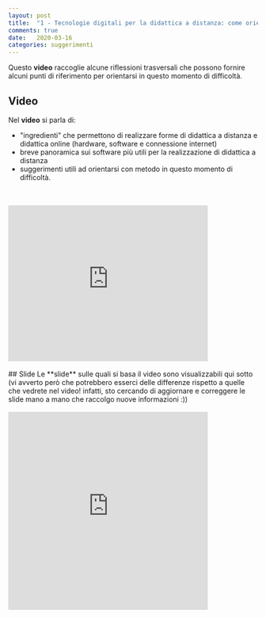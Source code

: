 ```yaml
---
layout: post
title:  "1 - Tecnologie digitali per la didattica a distanza: come orientarsi?"
comments: true
date:   2020-03-16 
categories: suggerimenti
---
```


Questo **video** raccoglie alcune riflessioni trasversali che possono fornire alcuni punti di riferimento per orientarsi in questo momento di difficoltà. 

## Video
Nel **video** si parla di:
- "ingredienti" che permettono di realizzare forme di didattica a distanza e didattica online (hardware, software e connessione internet)
- breve panoramica sui software più utili per la realizzazione di didattica a distanza
- suggerimenti utili ad orientarsi con metodo in questo momento di difficoltà.
<br>
<br>
<iframe width="80%" height="315" src="https://www.youtube.com/embed/xOZ4aK5ZwL0" frameborder="0" allow="accelerometer; autoplay; encrypted-media; gyroscope; picture-in-picture" allowfullscreen></iframe>
<br>
<br>
## Slide
Le **slide** sulle quali si basa il video sono visualizzabili qui sotto (vi avverto però che potrebbero esserci delle differenze rispetto a quelle che vedrete nel video! infatti, sto cercando di aggiornare e correggere le slide mano a mano che raccolgo nuove informazioni :)) 
<br>
<br>
<iframe src="https://docs.google.com/presentation/d/e/2PACX-1vTOCD-8o_UOQ9nVTj-n9DXQgWizOMjwN8vbP1daV6ZjfJVGD4mem4Pr6BVkZ7EkP4003q1bfs9q_ygA/embed?start=false&loop=false&delayms=3000" frameborder="0" width="80%" height="400" allowfullscreen="true" mozallowfullscreen="true" webkitallowfullscreen="true"></iframe>

